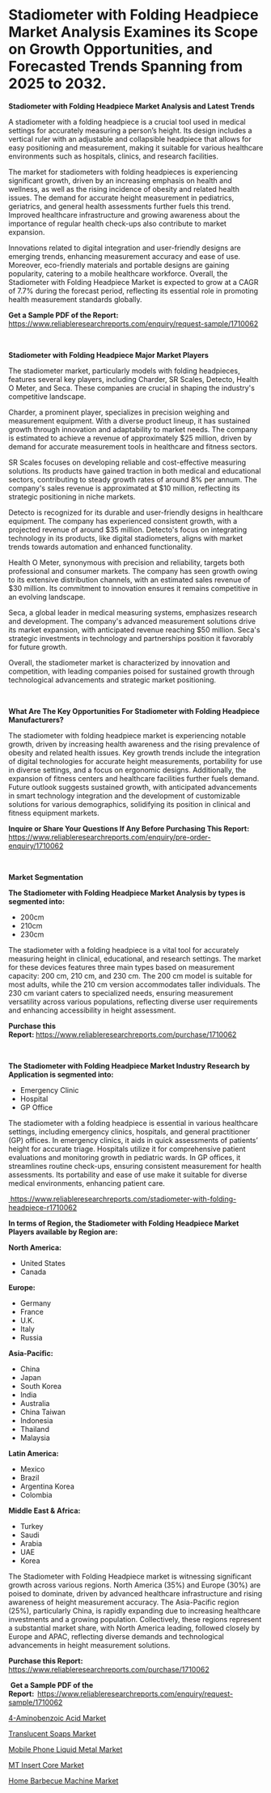 <p><h1>Stadiometer with Folding Headpiece Market Analysis Examines its Scope on Growth Opportunities, and Forecasted Trends Spanning from 2025 to 2032.</h1></p><p><strong>Stadiometer with Folding Headpiece Market Analysis and Latest Trends</strong></p>
<p><p>A stadiometer with a folding headpiece is a crucial tool used in medical settings for accurately measuring a person’s height. Its design includes a vertical ruler with an adjustable and collapsible headpiece that allows for easy positioning and measurement, making it suitable for various healthcare environments such as hospitals, clinics, and research facilities.</p><p>The market for stadiometers with folding headpieces is experiencing significant growth, driven by an increasing emphasis on health and wellness, as well as the rising incidence of obesity and related health issues. The demand for accurate height measurement in pediatrics, geriatrics, and general health assessments further fuels this trend. Improved healthcare infrastructure and growing awareness about the importance of regular health check-ups also contribute to market expansion.</p><p>Innovations related to digital integration and user-friendly designs are emerging trends, enhancing measurement accuracy and ease of use. Moreover, eco-friendly materials and portable designs are gaining popularity, catering to a mobile healthcare workforce. Overall, the Stadiometer with Folding Headpiece Market is expected to grow at a CAGR of 7.7% during the forecast period, reflecting its essential role in promoting health measurement standards globally.</p></p>
<p><strong>Get a Sample PDF of the Report:&nbsp;</strong> <a href="https://www.reliableresearchreports.com/enquiry/request-sample/1710062?utm_campaign=31&utm_medium=2&utm_source=Github&utm_content=ia&utm_term=10012025&utm_id=stadiometer-with-folding-headpiece">https://www.reliableresearchreports.com/enquiry/request-sample/1710062</a></p>
<p>&nbsp;</p>
<p><strong>Stadiometer with Folding Headpiece Major Market Players</strong></p>
<p><p>The stadiometer market, particularly models with folding headpieces, features several key players, including Charder, SR Scales, Detecto, Health O Meter, and Seca. These companies are crucial in shaping the industry's competitive landscape.</p><p>Charder, a prominent player, specializes in precision weighing and measurement equipment. With a diverse product lineup, it has sustained growth through innovation and adaptability to market needs. The company is estimated to achieve a revenue of approximately $25 million, driven by demand for accurate measurement tools in healthcare and fitness sectors.</p><p>SR Scales focuses on developing reliable and cost-effective measuring solutions. Its products have gained traction in both medical and educational sectors, contributing to steady growth rates of around 8% per annum. The company's sales revenue is approximated at $10 million, reflecting its strategic positioning in niche markets.</p><p>Detecto is recognized for its durable and user-friendly designs in healthcare equipment. The company has experienced consistent growth, with a projected revenue of around $35 million. Detecto's focus on integrating technology in its products, like digital stadiometers, aligns with market trends towards automation and enhanced functionality.</p><p>Health O Meter, synonymous with precision and reliability, targets both professional and consumer markets. The company has seen growth owing to its extensive distribution channels, with an estimated sales revenue of $30 million. Its commitment to innovation ensures it remains competitive in an evolving landscape.</p><p>Seca, a global leader in medical measuring systems, emphasizes research and development. The company's advanced measurement solutions drive its market expansion, with anticipated revenue reaching $50 million. Seca's strategic investments in technology and partnerships position it favorably for future growth.</p><p>Overall, the stadiometer market is characterized by innovation and competition, with leading companies poised for sustained growth through technological advancements and strategic market positioning.</p></p>
<p>&nbsp;</p>
<p><strong>What Are The Key Opportunities For Stadiometer with Folding Headpiece Manufacturers?</strong></p>
<p><p>The stadiometer with folding headpiece market is experiencing notable growth, driven by increasing health awareness and the rising prevalence of obesity and related health issues. Key growth trends include the integration of digital technologies for accurate height measurements, portability for use in diverse settings, and a focus on ergonomic designs. Additionally, the expansion of fitness centers and healthcare facilities further fuels demand. Future outlook suggests sustained growth, with anticipated advancements in smart technology integration and the development of customizable solutions for various demographics, solidifying its position in clinical and fitness equipment markets.</p></p>
<p><strong>Inquire or Share Your Questions If Any Before Purchasing This Report:</strong> <a href="https://www.reliableresearchreports.com/enquiry/pre-order-enquiry/1710062?utm_campaign=31&utm_medium=2&utm_source=Github&utm_content=ia&utm_term=10012025&utm_id=stadiometer-with-folding-headpiece">https://www.reliableresearchreports.com/enquiry/pre-order-enquiry/1710062</a></p>
<p>&nbsp;</p>
<p><strong>Market Segmentation</strong></p>
<p><strong>The Stadiometer with Folding Headpiece Market Analysis by types is segmented into:</strong></p>
<p><ul><li>200cm</li><li>210cm</li><li>230cm</li></ul></p>
<p><p>The stadiometer with a folding headpiece is a vital tool for accurately measuring height in clinical, educational, and research settings. The market for these devices features three main types based on measurement capacity: 200 cm, 210 cm, and 230 cm. The 200 cm model is suitable for most adults, while the 210 cm version accommodates taller individuals. The 230 cm variant caters to specialized needs, ensuring measurement versatility across various populations, reflecting diverse user requirements and enhancing accessibility in height assessment.</p></p>
<p><strong>Purchase this Report:&nbsp;</strong><a href="https://www.reliableresearchreports.com/purchase/1710062?utm_campaign=31&utm_medium=2&utm_source=Github&utm_content=ia&utm_term=10012025&utm_id=stadiometer-with-folding-headpiece">https://www.reliableresearchreports.com/purchase/1710062</a></p>
<p>&nbsp;</p>
<p><strong>The Stadiometer with Folding Headpiece Market Industry Research by Application is segmented into:</strong></p>
<p><ul><li>Emergency Clinic</li><li>Hospital</li><li>GP Office</li></ul></p>
<p><p>The stadiometer with a folding headpiece is essential in various healthcare settings, including emergency clinics, hospitals, and general practitioner (GP) offices. In emergency clinics, it aids in quick assessments of patients’ height for accurate triage. Hospitals utilize it for comprehensive patient evaluations and monitoring growth in pediatric wards. In GP offices, it streamlines routine check-ups, ensuring consistent measurement for health assessments. Its portability and ease of use make it suitable for diverse medical environments, enhancing patient care.</p></p>
<p><a href="https://www.reliableresearchreports.com/stadiometer-with-folding-headpiece-r1710062?utm_campaign=31&utm_medium=2&utm_source=Github&utm_content=ia&utm_term=10012025&utm_id=stadiometer-with-folding-headpiece">&nbsp;https://www.reliableresearchreports.com/stadiometer-with-folding-headpiece-r1710062</a></p>
<p><strong>In terms of Region, the Stadiometer with Folding Headpiece Market Players available by Region are:</strong></p>
<p>
    <p> <strong> North America: </strong>
        <ul>
            <li>United States</li>
            <li>Canada</li>
        </ul>
        </p> 
    <p> <strong> Europe: </strong>
        <ul>
            <li>Germany</li>
            <li>France</li>
            <li>U.K.</li>
            <li>Italy</li>
            <li>Russia</li>
        </ul>
        </p> 
    <p> <strong> Asia-Pacific: </strong>
        <ul>
            <li>China</li>
            <li>Japan</li>
            <li>South Korea</li>
            <li>India</li>
            <li>Australia</li>
            <li>China Taiwan</li>
            <li>Indonesia</li>
            <li>Thailand</li>
            <li>Malaysia</li>
        </ul>
        </p> 
    <p> <strong> Latin America: </strong>
        <ul>
            <li>Mexico</li>
            <li>Brazil</li>
            <li>Argentina Korea</li>
            <li>Colombia</li>
        </ul>
        </p> 
    <p> <strong> Middle East & Africa: </strong>
        <ul>
            <li>Turkey</li>
            <li>Saudi</li>
            <li>Arabia</li>
            <li>UAE</li>
            <li>Korea</li>
        </ul>
    </p>
    </p>
<p><p>The Stadiometer with Folding Headpiece market is witnessing significant growth across various regions. North America (35%) and Europe (30%) are poised to dominate, driven by advanced healthcare infrastructure and rising awareness of height measurement accuracy. The Asia-Pacific region (25%), particularly China, is rapidly expanding due to increasing healthcare investments and a growing population. Collectively, these regions represent a substantial market share, with North America leading, followed closely by Europe and APAC, reflecting diverse demands and technological advancements in height measurement solutions.</p></p>
<p><strong>Purchase this Report: </strong><a href="https://www.reliableresearchreports.com/purchase/1710062?utm_campaign=31&utm_medium=2&utm_source=Github&utm_content=ia&utm_term=10012025&utm_id=stadiometer-with-folding-headpiece">https://www.reliableresearchreports.com/purchase/1710062</a></p>
<p>&nbsp;<strong>Get a Sample PDF of the Report:&nbsp;&nbsp;</strong><a href="https://www.reliableresearchreports.com/enquiry/request-sample/1710062?utm_campaign=31&utm_medium=2&utm_source=Github&utm_content=ia&utm_term=10012025&utm_id=stadiometer-with-folding-headpiece">https://www.reliableresearchreports.com/enquiry/request-sample/1710062</a></p>
<p><strong></strong></p>
<p><p><a href="https://github.com/LilianFaulkner65/Market-Research-Report-List-1/blob/main/4-aminobenzoic-acid-market.md?utm_campaign=31&utm_medium=2&utm_source=Github&utm_content=ia&utm_term=10012025&utm_id=stadiometer-with-folding-headpiece">4-Aminobenzoic Acid Market</a></p><p><a href="https://github.com/rileymgdorcas/Market-Research-Report-List-1/blob/main/translucent-soaps-market.md?utm_campaign=31&utm_medium=2&utm_source=Github&utm_content=ia&utm_term=10012025&utm_id=stadiometer-with-folding-headpiece">Translucent Soaps Market</a></p><p><a href="https://github.com/SamiaChowdhury801/Market-Research-Report-List-1/blob/main/mobile-phone-liquid-metal-market.md?utm_campaign=31&utm_medium=2&utm_source=Github&utm_content=ia&utm_term=10012025&utm_id=stadiometer-with-folding-headpiece">Mobile Phone Liquid Metal Market</a></p><p><a href="https://github.com/lehumiston1971679/Market-Research-Report-List-1/blob/main/mt-insert-core-market.md?utm_campaign=31&utm_medium=2&utm_source=Github&utm_content=ia&utm_term=10012025&utm_id=stadiometer-with-folding-headpiece">MT Insert Core Market</a></p><p><a href="https://github.com/locarol73/Market-Research-Report-List-1/blob/main/home-barbecue-machine-market.md?utm_campaign=31&utm_medium=2&utm_source=Github&utm_content=ia&utm_term=10012025&utm_id=stadiometer-with-folding-headpiece">Home Barbecue Machine Market</a></p></p>